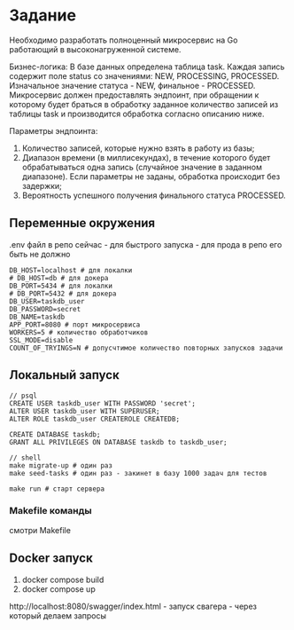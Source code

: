 # Задание

Необходимо разработать полноценный микросервис на Go работающий в высоконагруженной системе.

Бизнес-логика:
В базе данных определена таблица task. 
Каждая запись содержит поле status со значениями: NEW, PROCESSING, PROCESSED. 
Изначальное значение статуса - NEW, финальное - PROCESSED.
Микросервис должен предоставлять эндпоинт, 
при обращении к которому будет браться в обработку заданное количество записей из таблицы task 
и производится обработка согласно описанию ниже.

Параметры эндпоинта:
1. Количество записей, которые нужно взять в работу из базы;
2. Диапазон времени (в миллисекундах), 
   в течение которого будет обрабатываться одна запись (случайное значение в заданном диапазоне). 
   Если параметры не заданы, обработка происходит без задержки;
3. Вероятность успешного получения финального статуса PROCESSED.

## Переменные окружения 

.env файл в репо сейчас - для быстрого запуска - для прода в репо его быть не должно

```
DB_HOST=localhost # для локалки
# DB_HOST=db # для докера
DB_PORT=5434 # для локалки
# DB_PORT=5432 # для докера
DB_USER=taskdb_user
DB_PASSWORD=secret
DB_NAME=taskdb
APP_PORT=8080 # порт микросервиса
WORKERS=5 # количество обработчиков
SSL_MODE=disable
COUNT_OF_TRYINGS=N # допусчтимое количество повторных запусков задачи
```

## Локальный запуск

```
// psql
CREATE USER taskdb_user WITH PASSWORD 'secret';
ALTER USER taskdb_user WITH SUPERUSER;
ALTER ROLE taskdb_user CREATEROLE CREATEDB;

CREATE DATABASE taskdb;
GRANT ALL PRIVILEGES ON DATABASE taskdb to taskdb_user;

// shell
make migrate-up # один раз
make seed-tasks # один раз - закинет в базу 1000 задач для тестов

make run # старт сервера
```

### Makefile команды

смотри Makefile 

## Docker запуск

1. docker compose build
2. docker compose up

http://localhost:8080/swagger/index.html - запуск свагера - через который делаем запросы

